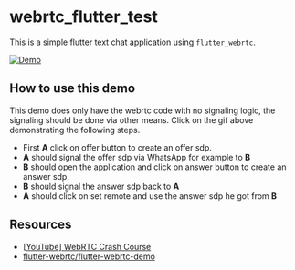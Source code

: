 # webrtc_flutter_test

This is a simple flutter text chat application using `flutter_webrtc`.

[![Demo](https://j.gifs.com/jZDWvv.gif)](https://www.youtube.com/watch?v=e2Vf27yLQaE)

## How to use this demo

This demo does only have the webrtc code with no signaling logic, the signaling should be done via other means. Click on the gif above demonstrating the following steps.

- First **A** click on offer button to create an offer sdp.
- **A** should signal the offer sdp via WhatsApp for example to **B**
- **B** should open the application and click on answer button to create an answer sdp.
- **B** should signal the answer sdp back to **A**
- **A** should click on set remote and use the answer sdp he got from **B**

## Resources

- [[YouTube] WebRTC Crash Course](https://www.youtube.com/watch?v=FExZvpVvYxA)
- [flutter-webrtc/flutter-webrtc-demo](https://github.com/flutter-webrtc/flutter-webrtc-demo)
